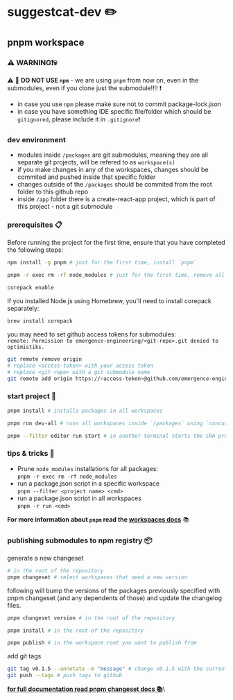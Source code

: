 # suggestcat-dev :pencil2:

## pnpm workspace

### :warning: WARNING:exclamation::skull: 
:warning: :stop_sign:  **DO NOT USE `npm`** - we are using `pnpm` from now on, even in the submodules, even if you clone just the submodule!!!! :exclamation:

- in case you use `npm` please make sure not to commit package-lock.json
- in case you have something IDE specific file/folder which should be `gitignored`, please include it in `.gitignore`:exclamation:

### dev environment
- modules inside `/packages` are git submodules, meaning they are all separate git projects, will be refered to as `workspace(s)`
- if you make changes in any of the workspaces, changes should be commited and pushed inside that specific folder
- changes outside of the `/packages` should be commited from the root folder to this github repo
- inside `/app` folder there is a create-react-app project, which is part of this project - not a git submodule

### prerequisites :clipboard:
Before running the project for the first time, ensure that you have completed the following steps:
```sh
npm install -g pnpm # just for the first time, install `pnpm`
```
```sh
pnpm -r exec rm -rf node_modules # just for the first time, remove all `node_modules`
```
```sh
corepack enable
```
If you installed Node.js using Homebrew, you'll need to install corepack separately:
```sh
brew install corepack
```
you may need to set github access tokens for submodules:\
`remote: Permission to emergence-engineering/<git-repo>.git denied to optimistiks.`
```sh
git remote remove origin
# replace <access-token> with your access token
# replace <git-repo> with a git submodule name
git remote add origin https://<access-token>@github.com/emergence-engineering/<git-repo>.git
```

### start project :rocket:
```sh
pnpm install # installs packages in all workspaces
```
```sh
pnpm run dev-all # runs all workspaces inside `/packages` using `concurrently`
```
```sh
pnpm --filter editor run start # in another terminal starts the CRA project inside `/apps/editor`
```

### tips & tricks :wrench: 
- Prune `node_modules` installations for all packages:\
`pnpm -r exec rm -rf node_modules`
- run a package.json script in a specific workspace\
`pnpm --filter <project name> <cmd>`
- run a package.json script in all workspaces\
`pnpm -r run <cmd>`

**For more information about `pnpm` read the [workspaces docs](https://pnpm.io/workspaces)** :books:

### publishing submodules to npm registry :package:
generate a new changeset
```sh
# in the root of the repository
pnpm changeset # select workspaces that need a new version
```
 following will bump the versions of the packages previously specified with pnpm changeset (and any dependents of those) and update the changelog files.
```sh
pnpm changeset version # in the root of the repository
```
```sh
pnpm install # in the root of the repository
```
```sh
pnpm publish # in the workspace root you want to publish from
```
add git tags
```sh
git tag v0.1.5 --annotate -m "message" # change v0.1.5 with the current version
git push --tags # push tags to github
```

**[for full documentation read pnpm changeset docs :books:](https://pnpm.io/using-changesets)**\
